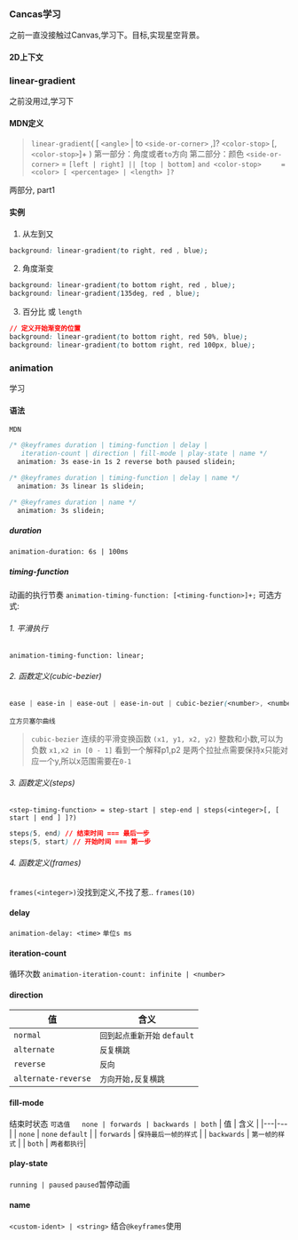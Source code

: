 ### Cancas学习
之前一直没接触过Canvas,学习下。目标,实现星空背景。
#### 2D上下文



### linear-gradient
之前没用过,学习下
#### MDN定义
> `linear-gradient`( [ `<angle>` | to `<side-or-corner>` ,]? `<color-stop>` [, `<color-stop>`]+ )
>  第一部分：角度或者`to`方向
>  第二部分：颜色
>  `<side-or-corner>` = `[left | right] || [top | bottom]`
>  `and <color-stop>     = <color> [ <percentage> | <length> ]?`

两部分, part1
#### 实例
1. 从左到又
```css
background: linear-gradient(to right, red , blue);
```
2. 角度渐变
```css
background: linear-gradient(to bottom right, red , blue); 
background: linear-gradient(135deg, red , blue); 
```
3. 百分比 或 `length`
```css
// 定义开始渐变的位置
background: linear-gradient(to bottom right, red 50%, blue); 
background: linear-gradient(to bottom right, red 100px, blue); 
```

### animation
学习
#### 语法
`MDN`
```css
/* @keyframes duration | timing-function | delay |
   iteration-count | direction | fill-mode | play-state | name */
  animation: 3s ease-in 1s 2 reverse both paused slidein;

/* @keyframes duration | timing-function | delay | name */
  animation: 3s linear 1s slidein;

/* @keyframes duration | name */
  animation: 3s slidein;
```

##### duration
`animation-duration: 6s | 100ms`
##### timing-function
动画的执行节奏
`animation-timing-function: [<timing-function>]+;`
可选方式:
###### 1. 平滑执行
`animation-timing-function: linear;`
###### 2. 函数定义(cubic-bezier)
```css
ease | ease-in | ease-out | ease-in-out | cubic-bezier(<number>, <number>, <number>, <number>)
```
`立方贝塞尔曲线`
> `cubic-bezier` 连续的平滑变换函数
> `(x1, y1, x2, y2)` 
> 整数和小数,可以为负数
> `x1,x2 in [0 - 1]` 看到一个解释p1,p2 是两个拉扯点需要保持x只能对应一个y,所以x范围需要在`0-1`

###### 3. 函数定义(steps)
`<step-timing-function> = step-start | step-end | steps(<integer>[, [ start | end ] ]?)`
```css
steps(5, end) // 结束时间 === 最后一步
steps(5, start) // 开始时间 === 第一步
```
###### 4. 函数定义(frames)
`frames(<integer>)`没找到定义,不找了惹..
`frames(10)`
#### delay
`animation-delay: <time>` `单位s ms`

#### iteration-count
循环次数
`animation-iteration-count: infinite | <number>`
#### direction

|  值 | 含义  |
|---|---|
|  `normal` |  `回到起点重新开始` `default` |
|  `alternate` |  `反复横跳` |
|  `reverse` |  `反向`  |
|  `alternate-reverse` |  `方向开始,反复横跳`|


#### fill-mode
结束时状态
`可选值   none | forwards | backwards | both`
|  值 | 含义  |
|---|---|
|  `none` |  `none` `default` |
|  `forwards` |  `保持最后一帧的样式` |
|  `backwards` |  `第一帧的样式`  |
|  `both` |  `两者都执行`|
#### play-state
`running | paused`
`paused`暂停动画
#### name
`<custom-ident> | <string>`
结合`@keyframes`使用
